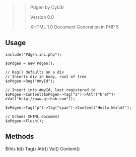 >> Pdgen by Cyb3r
>>
>> Version 0.0
>>
>> XHTML 1.0 Document Generation in PHP 5

## Usage

    include("Pdgen.inc.php");
	
	$oPdgen = new Pdgen();
	
	// Reg() defaults on a div
	// Inserts div in body, root of tree
	$oPdgen->Reg("#myId");
	
	// Insert into #myId, last registered id
	$oPdgen->Content($oPdgen->Tag("a")->Attr("href")->Val("http://www.github.com"));
	
	$oPdgen->Tag("p")->Tag("span")->Content("Hello World!");
	
	// Echoes XHTML document
	$oPdgen->Flush();
	
## Methods

$this
Id()
Tag()
	Attr()
		Val()
	Content()